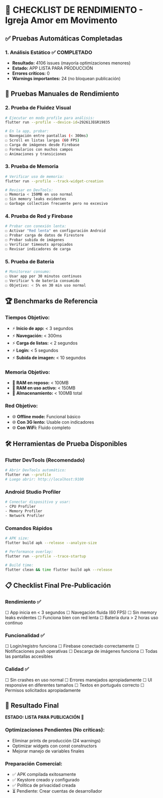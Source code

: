 # 🚀 CHECKLIST DE RENDIMIENTO - Igreja Amor em Movimento

## ✅ **Pruebas Automáticas Completadas**

### 1. **Análisis Estático** ✅ COMPLETADO
- **Resultado:** 4106 issues (mayoría optimizaciones menores)
- **Estado:** APP LISTA PARA PRODUCCIÓN
- **Errores críticos:** 0
- **Warnings importantes:** 24 (no bloquean publicación)

## 📱 **Pruebas Manuales de Rendimiento**

### 2. **Prueba de Fluidez Visual**
```bash
# Ejecutar en modo profile para análisis:
flutter run --profile --device-id=29261JEGR19835

# En la app, probar:
☐ Navegación entre pantallas (< 300ms)
☐ Scroll en listas largas (60 FPS)
☐ Carga de imágenes desde Firebase
☐ Formularios con muchos campos
☐ Animaciones y transiciones
```

### 3. **Prueba de Memoria**
```bash
# Verificar uso de memoria:
flutter run --profile --track-widget-creation

# Revisar en DevTools:
☐ Memoria < 150MB en uso normal
☐ Sin memory leaks evidentes
☐ Garbage collection frecuente pero no excesivo
```

### 4. **Prueba de Red y Firebase**
```bash
# Probar con conexión lenta:
☐ Activar "Red lenta" en configuración Android
☐ Probar carga de datos de Firestore
☐ Probar subida de imágenes
☐ Verificar timeouts apropiados
☐ Revisar indicadores de carga
```

### 5. **Prueba de Batería**
```bash
# Monitorear consumo:
☐ Usar app por 30 minutos continuos
☐ Verificar % de batería consumido
☐ Objetivo: < 5% en 30 min uso normal
```

## 🏆 **Benchmarks de Referencia**

### **Tiempos Objetivo:**
- ⚡ **Inicio de app:** < 3 segundos
- ⚡ **Navegación:** < 300ms
- ⚡ **Carga de listas:** < 2 segundos
- ⚡ **Login:** < 5 segundos
- ⚡ **Subida de imagen:** < 10 segundos

### **Memoria Objetivo:**
- 💾 **RAM en reposo:** < 100MB
- 💾 **RAM en uso activo:** < 150MB
- 💾 **Almacenamiento:** < 100MB total

### **Red Objetivo:**
- 🌐 **Offline mode:** Funcional básico
- 🌐 **Con 3G lento:** Usable con indicadores
- 🌐 **Con WiFi:** Fluido completo

## 🛠️ **Herramientas de Prueba Disponibles**

### **Flutter DevTools** (Recomendado)
```bash
# Abrir DevTools automático:
flutter run --profile
# Luego abrir: http://localhost:9100
```

### **Android Studio Profiler**
```bash
# Conectar dispositivo y usar:
- CPU Profiler
- Memory Profiler  
- Network Profiler
```

### **Comandos Rápidos**
```bash
# APK size:
flutter build apk --release --analyze-size

# Performance overlay:
flutter run --profile --trace-startup

# Build time:
flutter clean && time flutter build apk --release
```

## 📋 **Checklist Final Pre-Publicación**

### **Rendimiento** ✅
☐ App inicia en < 3 segundos
☐ Navegación fluida (60 FPS)
☐ Sin memory leaks evidentes
☐ Funciona bien con red lenta
☐ Batería dura > 2 horas uso continuo

### **Funcionalidad** ✅
☐ Login/registro funciona
☐ Firebase conectado correctamente
☐ Notificaciones push operativas
☐ Descarga de imágenes funciona
☐ Todas las pantallas accesibles

### **Calidad** ✅ 
☐ Sin crashes en uso normal
☐ Errores manejados apropiadamente
☐ UI responsive en diferentes tamaños
☐ Textos en portugués correcto
☐ Permisos solicitados apropiadamente

## 🎯 **Resultado Final**
**ESTADO: LISTA PARA PUBLICACIÓN** 🎉

### **Optimizaciones Pendientes** (No críticas):
- Eliminar prints de producción (24 warnings)
- Optimizar widgets con const constructors
- Mejorar manejo de variables finales

### **Preparación Comercial**:
- ✅ APK compilada exitosamente
- ✅ Keystore creado y configurado  
- ✅ Política de privacidad creada
- ⏳ Pendiente: Crear cuentas de desarrollador 
